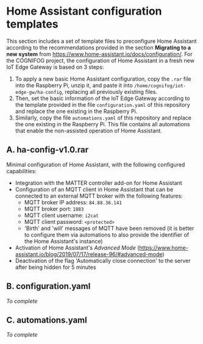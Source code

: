 # Home Assistant configuration templates
This section includes a set of template files to preconfigure Home Assistant according to the recommendations provided in the section **Migrating to a new system** from https://www.home-assistant.io/docs/configuration/.
For the COGNIFOG project, the configuration of Home Assistant in a fresh new IoT Edge Gateway is based on 3 steps:
1. To apply a new basic Home Assistant configuration, copy the `.rar` file into the Raspberry Pi, unzip it, and paste it into `/home/cognifog/iot-edge-gw/ha-config`, replacing all previously existing files.
2. Then, set the basic information of the IoT Edge Gateway according to the template provided in the file `configuration.yaml` of this repository and replace the one existing in the Raspberry Pi.
3. Similarly, copy the file `automations.yaml` of this repository and replace the one existing in the Raspberry Pi. This file contains all automations that enable the non-assisted operation of Home Assistant.

## A. ha-config-v1.0.rar
Minimal configuration of Home Assistant, with the following configured capabilities:
- Integration with the MATTER controller add-on for Home Assistant
- Configuration of an MQTT client in Home Assistant that can be connected to an external MQTT broker with the following features:
  - MQTT broker IP address: `84.88.36.141`
  - MQTT broker port: `1883`
  - MQTT client username: `i2cat`
  - MQTT client password: `<protected>`
  - 'Birth' and 'will' messages of MQTT have been removed (it is better to configure them via automations to also provide the identifier of the Home Assistant's instance)
- Activation of Home Assistant's *Advanced Mode* (https://www.home-assistant.io/blog/2019/07/17/release-96/#advanced-mode)
- Deactivation of the flag 'Automatically close connection' to the server after being hidden for 5 minutes

## B. configuration.yaml
*To complete*

## C. automations.yaml
*To complete*

